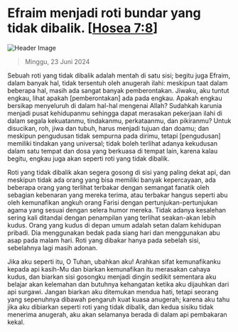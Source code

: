 
# Efraim menjadi roti bundar yang tidak dibalik. [[Hosea 7:8](http://alkitab.sabda.org/?Hosea%207:8)]

![Header Image](https://alkitab.app/slice/sunrise.jpg)

> Minggu, 23 Juni 2024

Sebuah roti yang tidak dibalik adalah mentah di satu sisi; begitu juga Efraim, dalam banyak hal, tidak tersentuh oleh anugerah ilahi: meskipun taat dalam beberapa hal, masih ada sangat banyak pemberontakan. Jiwaku, aku tuntut engkau, lihat apakah [pemberontakan] ada pada engkau. Apakah engkau bersikap menyeluruh di dalam hal-hal mengenai Allah? Sudahkah karunia menjadi pusat kehidupanmu sehingga dapat merasakan pekerjaan ilahi di dalam segala kekuatanmu, tindakanmu, perkataanmu, dan pikiranmu? Untuk disucikan, roh, jiwa dan tubuh, harus menjadi tujuan dan doamu; dan meskipun pengudusan tidak sempurna pada dirimu, tetapi [pengudusan] memiliki tindakan yang universal; tidak boleh terlihat adanya kekudusan dalam satu tempat dan dosa yang berkuasa di tempat lain, karena kalau begitu, engkau juga akan seperti roti yang tidak dibalik.

Roti yang tidak dibalik akan segera gosong di sisi yang paling dekat api, dan meskipun tidak ada orang yang bisa memiliki banyak kepercayaan, ada beberapa orang yang terlihat terbakar dengan semangat fanatik oleh sebagian kebenaran yang mereka terima, atau terbakar hangus seperti abu oleh kemunafikan angkuh orang Farisi dengan pertunjukan-pertunjukan agama yang sesuai dengan selera humor mereka. Tidak adanya kesalehan sering kali ditandai dengan penampilan yang terlihat seakan-akan lebih kudus. Orang yang kudus di depan umum adalah setan dalam kehidupan pribadi. Dia menggunakan bedak pada siang hari dan menggunakan abu asap pada malam hari. Roti yang dibakar hanya pada sebelah sisi, sebelahnya lagi masih adonan.

Jika aku seperti itu, O Tuhan, ubahkan aku! Arahkan sifat kemunafikanku kepada api kasih-Mu dan biarkan kemunafikan itu merasakan cahaya kudus, dan biarkan sisi gosongku menjadi dingin sedikit sementara aku belajar akan kelemahan dan butuhnya kehangatan ketika aku dijauhkan dari api surgawi. Jangan biarkan aku ditemukan mendua hati, tetapi seorang yang sepenuhnya dibawah pengaruh kuat kuasa anugerah; karena aku tahu jika aku dibiarkan seperti roti yang tidak dibalik, dan kedua sisiku tidak menerima anugerah, aku akan selamanya berada di dalam api pembakaran kekal.
    